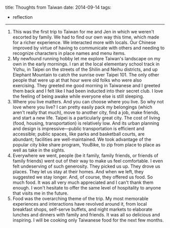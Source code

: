 title: Thoughts from Taiwan
date: 2014-09-14
tags:
- reflection
---

1. This was the first trip to Taiwan for me and Jen in which we weren't escorted by family. We had to find our own way this time, which made for a richer experience. We interacted more with locals. Our Chinese improved by virtue of having to communicate with others and needing to recognize characters in place names and menu items.
2. My newfound running hobby let me explore Taiwan's landscape on my own in the early mornings. I ran at the local elementary school track in Yizhu, in Taipei on the streets of the Shilin and Neihu districts, and up Elephant Mountain to catch the sunrise over Taipei 101. The only other people that were up at that hour were old folks who were also exercising. They greeted me good morning in Taiwanese and I greeted them back and I felt like I had been inducted into their secret club. I love the feeling of being awake while everyone else is still sleeping.
3. Where you live matters. And you can choose where you live. So why not love where you live? I can pretty easily pack my belongings (which aren't really that much), move to another city, find a job, make friends, and start a new life. Taipei is a particularly great city. The cost of living (food, housing, transportation) is relatively low. And its urban planning and design is impressive—public transportation is efficient and accessible; public spaces, like parks and basketball courts, are abundant; facilities are well-maintained. We took advantage of the popular city bike share program, YouBike, to zip from place to place as well as take in the sights.
4. Everywhere we went, people (be it family, family friends, or friends of family friends) went out of their way to make us feel comfortable. I even felt undeserving of such generosity. They picked us up. They drove us places. They let us stay at their homes. And when we left, they suggested we stay longer. And, of course, they offered us food. So much food. It was all very much appreciated and I can't thank them enough. I won't hesitate to offer the same level of hospitality to anyone that visits me in the future.
5. Food was the overarching theme of the trip. My most memorable experiences and interactions have revolved around it, from local breakfast shops, self-serve buffets, and night markets to elaborate lunches and dinners with family and friends. It was all so delicious and inspiring. I will be cooking only Taiwanese food for the next few months.
